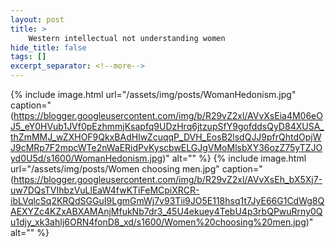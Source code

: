 ```yaml
---
layout: post
title: >
    Western intellectual not understanding women
hide_title: false
tags: []
excerpt_separator: <!--more-->
---
```

{% include image.html url="/assets/img/posts/WomanHedonism.jpg" caption="(https://blogger.googleusercontent.com/img/b/R29vZ2xl/AVvXsEia4M06eOJ5_eY0HVub1JVf0pEzhmmjKsapfq9UDzHrq6jtzupSfY9gofddsQyD84XUSA_thZmMMJ_wZXHOF9QkxBAdHIwZcuqqP_DVH_EosB2lsdQJJ9pfrQhtdOpjWJ9cMRp7F2mpcWTe2nWaERidPvKyscbwELGJgVMoMlsbXY36ozZ75yTZJOyd0U5d/s1600/WomanHedonism.jpg)" alt="" %}
{% include image.html url="/assets/img/posts/Women choosing men.jpg" caption="(https://blogger.googleusercontent.com/img/b/R29vZ2xl/AVvXsEh_bX5Xj7-uw7DQsTVIhbzVuLlEaW4fwKTiFeMCpiXRCR-ibLVqlcSq2KRQdSGGuI9LgmGmWj7v93Tii9JO5E118hsq1t7JyE66G1CdWg8QAEXYZc4KZxABXAMAnjMfukNb7dr3_45U4ekuey4TebU4p3rbQPwuRrny0Qu1djy_xk3ahIj6ORN4fonD8_xd/s1600/Women%20choosing%20men.jpg)" alt="" %}